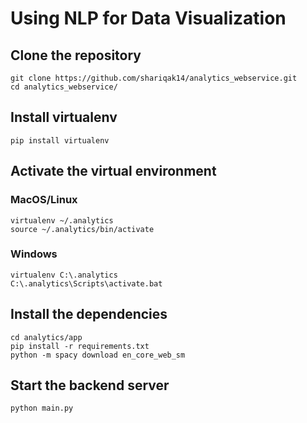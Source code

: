 # Using NLP for Data Visualization

## Clone the repository
```
git clone https://github.com/shariqak14/analytics_webservice.git
cd analytics_webservice/
```

## Install virtualenv
```
pip install virtualenv
```

## Activate the virtual environment
### MacOS/Linux
```
virtualenv ~/.analytics
source ~/.analytics/bin/activate
```
### Windows
```
virtualenv C:\.analytics
C:\.analytics\Scripts\activate.bat
```

## Install the dependencies
```
cd analytics/app
pip install -r requirements.txt
python -m spacy download en_core_web_sm
```

## Start the backend server
```
python main.py
```
